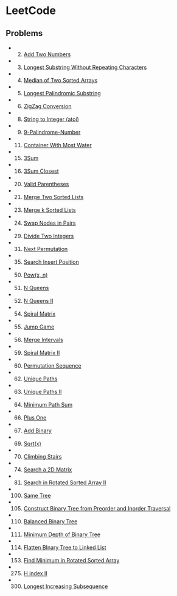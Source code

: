 # LeetCode

## Problems

+ 2. [Add Two Numbers](./2-Add-Two-Numbers(Medium))
+ 3. [Longest Substring Without Repeating Characters](./3-Longest-Substring-Without-Repeating-Characters(Medium))
+ 4. [Median of Two Sorted Arrays](./4-Median-of-Two-Sorted-Arrays(Hard))
+ 5. [Longest Palindromic Substring](./5-Longest-Palindromic-Substring(Medium))
+ 6. [ZigZag Conversion](./6-ZigZag-Conversion(Medium))
+ 8. [String to Integer (atoi)](./8-String-to-Integer(Medium))
+ 9. [9-Palindrome-Number](./9-Palindrome-Number(Easy))
+ 11. [Container With Most Water](./11-Container-With-Most-Water(Medium))
+ 15. [3Sum](./15-3Sum(Medium))
+ 16. [3Sum Closest](./16-3Sum-Closest(Medium))
+ 20. [Valid Parentheses](20-Valid-Parentheses(Easy))
+ 21. [Merge Two Sorted Lists](./21-Merge-Two-Sorted-Lists(Easy))
+ 23. [Merge k Sorted Lists](./23-Merge-k-Sorted-Lists(Hard))
+ 24. [Swap Nodes in Pairs](./24-Swap-Nodes-in-Pairs(Medium))
+ 29. [Divide Two Integers](./29-Divide-Two-Integers(Medium))
+ 31. [Next Permutation](./31-Next-Permutation(Medium))
+ 35. [Search Insert Position](./35-Search-Insert-Position(Easy))
+ 50. [Pow(x, n)](./50-Pow(x,n)(Medium))
+ 51. [N Queens](51-N-Queens(Hard))
+ 52. [N Queens II](52-N-Queens-II(Hard))
+ 54. [Spiral Matrix](./54-Spiral-Matrix(Medium))
+ 55. [Jump Game](./55-Jump-Game(Medium))
+ 56. [Merge Intervals](./56-Merge-Intervals(Medium))
+ 59. [Spiral Matrix II](./59-Spiral-Matrix-II(Medium))
+ 60. [Permutation Sequence](./60-Permutation-Sequence(Medium))
+ 62. [Unique Paths](./62-Unique-Paths(Medium))
+ 63. [Unique Paths II](./63-Unique-Paths-II(Medium))
+ 64. [Minimum Path Sum](./64-Minimum-Path-Sum(Medium))
+ 66. [Plus One](./66-Plus-One(Easy))
+ 67. [Add Binary](./67-Add-Binary(Easy))
+ 69. [Sqrt(x)](./69-Sqrt-X(Easy))
+ 70. [Climbing Stairs](./70-Climbing-Stairs(Easy))
+ 74. [Search a 2D Matrix](./74-Seach-a-2D-Matrix(Medium))
+ 81. [Search in Rotated Sorted Array II](./81-Search-in-Rotated-Sorted-Array-II(Medium))
+ 100. [Same Tree](./100-Same-Tree(Easy))
+ 105. [Construct Binary Tree from Preorder and Inorder Traversal](./105-Construct-Binary-Tree-from-Preorder-and-Inorder-Traversal(Medium))
+ 110. [Balanced Binary Tree](./110-Balanced-Binary-Tree(Easy))
+ 111. [Minimum Depth of Binary Tree](./111-Minimum-Depth-of-Binary-Tree(Easy))
+ 114. [Flatten BInary Tree to Linked List](./114-Flatten-BInary-Tree-to-Linked-List(Medium))
+ 153. [Find Minimum in Rotated Sorted Array](./153-Find-Minimum-in-Rotated-Sorted-Array(Medium))
+ 275. [H index II](./275-H-index-II(Medium))
+ 300. [Longest Increasing Subsequence](./300-Longest-Increasing-Subsequence(Medium))